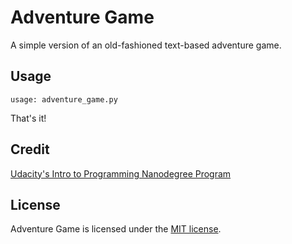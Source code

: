 # Adventure Game

A simple version of an old-fashioned text-based adventure game.

## Usage
```
usage: adventure_game.py
```
That's it!

## Credit

[Udacity's Intro to Programming Nanodegree Program](https://www.udacity.com/course/intro-to-programming-nanodegree--nd000)

## License

Adventure Game is licensed under the [MIT license](https://github.com/danrneal/adventure-game/blob/master/LICENSE).
